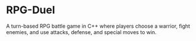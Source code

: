 # RPG-Duel
A turn-based RPG battle game in C++ where players choose a warrior, fight enemies, and use attacks, defense, and special moves to win.

